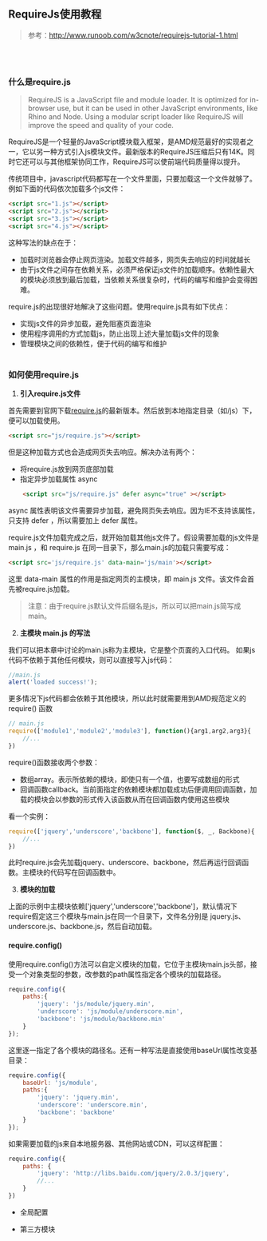 
## RequireJs使用教程
> 参考：http://www.runoob.com/w3cnote/requirejs-tutorial-1.html

<br/><br/>

### 什么是require.js

> RequireJS is a JavaScript file and module loader. It is optimized for in-browser use, but it can be used in other JavaScript environments, like Rhino and Node. Using a modular script loader like RequireJS will improve the speed and quality of your code.

RequireJS是一个轻量的JavaScript模块载入框架，是AMD规范最好的实现者之一，它以另一种方式引入js模块文件。最新版本的RequireJS压缩后只有14K。同时它还可以与其他框架协同工作，RequireJS可以使前端代码质量得以提升。

传统项目中，javascript代码都写在一个文件里面，只要加载这一个文件就够了。例如下面的代码依次加载多个js文件：
```html
<script src="1.js"></script>
<script src="2.js"></script>
<script src="3.js"></script>
<script src="4.js"></script>
```

这种写法的缺点在于：

- 加载时浏览器会停止网页渲染。加载文件越多，网页失去响应的时间就越长
- 由于js文件之间存在依赖关系，必须严格保证js文件的加载顺序。依赖性最大的模块必须放到最后加载，当依赖关系很复杂时，代码的编写和维护会变得困难。

require.js的出现很好地解决了这些问题。使用require.js具有如下优点：

- 实现js文件的异步加载，避免阻塞页面渲染
- 使用程序调用的方式加载js，防止出现上述大量加载js文件的现象
- 管理模块之间的依赖性，便于代码的编写和维护
<br/><br/>

### 如何使用require.js

1. **引入require.js文件**

首先需要到官网下载[require.js](http://requirejs.org/docs/download.html)的最新版本。然后放到本地指定目录（如/js）下，便可以加载使用。
```html
<script src="js/require.js"></script>
```
但是这种加载方式也会造成网页失去响应。解决办法有两个：

- 将require.js放到网页底部加载
- 指定异步加载属性 async
```html
    <script src="js/require.js" defer async="true" ></script>
```
async 属性表明该文件需要异步加载，避免网页失去响应。因为IE不支持该属性，只支持 defer ，所以需要加上 defer 属性。

require.js文件加载完成之后，就开始加载其他js文件了。假设需要加载的js文件是 main.js ，和 require.js 在同一目录下，那么main.js的加载只需要写成：
```html
<script src='js/require.js' data-main='js/main'></script>
```
这里 data-main 属性的作用是指定网页的主模块，即 main.js 文件。该文件会首先被require.js加载。

> 注意：由于require.js默认文件后缀名是js，所以可以把main.js简写成main。

2. **主模块 main.js 的写法**

我们可以把本章中讨论的main.js称为主模块，它是整个页面的入口代码。
如果js代码不依赖于其他任何模块，则可以直接写入js代码：
```javascript
//main.js
alert('loaded success!');
```
更多情况下js代码都会依赖于其他模块，所以此时就需要用到AMD规范定义的 require() 函数
```javascript
// main.js
require(['module1','module2','module3'], function(){arg1,arg2,arg3}{
    //...
})
```
require()函数接收两个参数：

- 数组array。表示所依赖的模块，即使只有一个值，也要写成数组的形式
- 回调函数callback。当前面指定的依赖模块都加载成功后便调用回调函数，加载的模块会以参数的形式传入该函数从而在回调函数内使用这些模块

看一个实例：
```javascript
require(['jquery','underscore','backbone'], function($, _, Backbone){
    //...
})
```
此时require.js会先加载jquery、underscore、backbone，然后再运行回调函数。主模块的代码写在回调函数中。

3. **模块的加载**

上面的示例中主模块依赖['jquery','underscore','backbone']，默认情况下require假定这三个模块与main.js在同一个目录下，文件名分别是 jquery.js、underscore.js、backbone.js，然后自动加载。

#### require.config()
使用require.config()方法可以自定义模块的加载，它位于主模块main.js头部，接受一个对象类型的参数，改参数的path属性指定各个模块的加载路径。
```javascript
require.config({
    paths:{
        'jquery': 'js/module/jquery.min',
        'underscore': 'js/module/underscore.min',
        'backbone': 'js/module/backbone.min'
    }
});
```
这里逐一指定了各个模块的路径名。还有一种写法是直接使用baseUrl属性改变基目录：
```javascript
require.config({
    baseUrl: 'js/module',
    paths:{
        'jquery': 'jquery.min',
        'underscore': 'underscore.min',
        'backbone': 'backbone'
    }
});
```
如果需要加载的js来自本地服务器、其他网站或CDN，可以这样配置：
```javascript
require.config({
    paths: {
        'jquery': 'http://libs.baidu.com/jquery/2.0.3/jquery',
        //...
    }
})
```


- 全局配置


- 第三方模块



